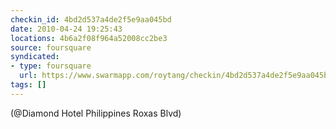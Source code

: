 ```yaml
---
checkin_id: 4bd2d537a4de2f5e9aa045bd
date: 2010-04-24 19:25:43
locations: 4b6a2f08f964a52008cc2be3
source: foursquare
syndicated:
- type: foursquare
  url: https://www.swarmapp.com/roytang/checkin/4bd2d537a4de2f5e9aa045bd
tags: []
---
```


 (@Diamond Hotel Philippines Roxas Blvd)